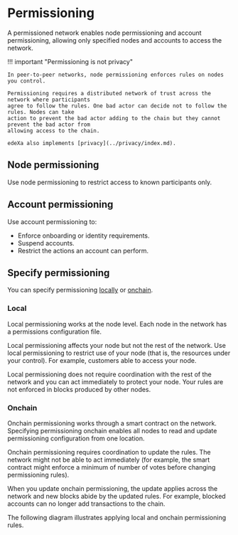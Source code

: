 # Permissioning

A permissioned network enables node permissioning and account permissioning, allowing only specified nodes and accounts to access the network.

!!! important "Permissioning is not privacy"

```
In peer-to-peer networks, node permissioning enforces rules on nodes you control.

Permissioning requires a distributed network of trust across the network where participants
agree to follow the rules. One bad actor can decide not to follow the rules. Nodes can take
action to prevent the bad actor adding to the chain but they cannot prevent the bad actor from
allowing access to the chain.

edeXa also implements [privacy](../privacy/index.md).
```

## Node permissioning

Use node permissioning to restrict access to known participants only.

## Account permissioning

Use account permissioning to:

* Enforce onboarding or identity requirements.
* Suspend accounts.
* Restrict the actions an account can perform.

## Specify permissioning

You can specify permissioning [locally](broken-reference) or [onchain](broken-reference).

### Local

Local permissioning works at the node level. Each node in the network has a permissions configuration file.

Local permissioning affects your node but not the rest of the network. Use local permissioning to restrict use of your node (that is, the resources under your control). For example, customers able to access your node.

Local permissioning does not require coordination with the rest of the network and you can act immediately to protect your node. Your rules are not enforced in blocks produced by other nodes.

### Onchain

Onchain permissioning works through a smart contract on the network. Specifying permissioning onchain enables all nodes to read and update permissioning configuration from one location.

Onchain permissioning requires coordination to update the rules. The network might not be able to act immediately (for example, the smart contract might enforce a minimum of number of votes before changing permissioning rules).

When you update onchain permissioning, the update applies across the network and new blocks abide by the updated rules. For example, blocked accounts can no longer add transactions to the chain.

The following diagram illustrates applying local and onchain permissioning rules.
